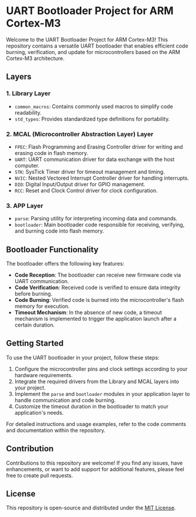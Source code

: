 # UART Bootloader Project for ARM Cortex-M3

Welcome to the UART Bootloader Project for ARM Cortex-M3! This repository contains a versatile UART bootloader that enables efficient code burning, verification, and update for microcontrollers based on the ARM Cortex-M3 architecture.

## Layers

### 1. Library Layer
- `common_macros`: Contains commonly used macros to simplify code readability.
- `std_types`: Provides standardized type definitions for portability.

### 2. MCAL (Microcontroller Abstraction Layer) Layer
- `FPEC`: Flash Programming and Erasing Controller driver for writing and erasing code in flash memory.
- `UART`: UART communication driver for data exchange with the host computer.
- `STK`: SysTick Timer driver for timeout management and timing.
- `NVIC`: Nested Vectored Interrupt Controller driver for handling interrupts.
- `DIO`: Digital Input/Output driver for GPIO management.
- `RCC`: Reset and Clock Control driver for clock configuration.

### 3. APP Layer
- `parse`: Parsing utility for interpreting incoming data and commands.
- `bootloader`: Main bootloader code responsible for receiving, verifying, and burning code into flash memory.

## Bootloader Functionality

The bootloader offers the following key features:

- **Code Reception**: The bootloader can receive new firmware code via UART communication.
- **Code Verification**: Received code is verified to ensure data integrity before burning.
- **Code Burning**: Verified code is burned into the microcontroller's flash memory for execution.
- **Timeout Mechanism**: In the absence of new code, a timeout mechanism is implemented to trigger the application launch after a certain duration.

## Getting Started

To use the UART bootloader in your project, follow these steps:

1. Configure the microcontroller pins and clock settings according to your hardware requirements.
2. Integrate the required drivers from the Library and MCAL layers into your project.
3. Implement the `parse` and `bootloader` modules in your application layer to handle communication and code burning.
4. Customize the timeout duration in the bootloader to match your application's needs.

For detailed instructions and usage examples, refer to the code comments and documentation within the repository.

## Contribution

Contributions to this repository are welcome! If you find any issues, have enhancements, or want to add support for additional features, please feel free to create pull requests.

## License

This repository is open-source and distributed under the [MIT License](LICENSE).

